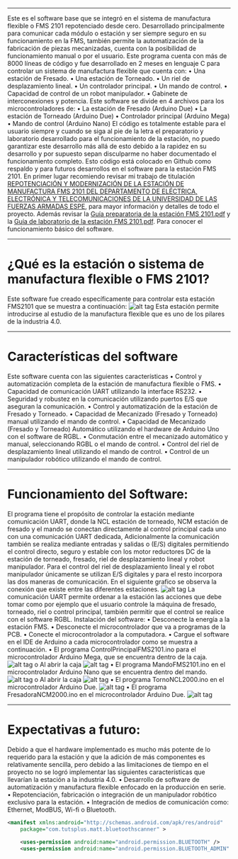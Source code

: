 ***
Este es el software base que se integró en el sistema de manufactura flexible o FMS 2101 repotenciado desde cero.
Desarrollado principalmente para comunicar cada módulo o estación y ser siempre seguro en su funcionamiento en la FMS, también permite la automatización de la fabricación de piezas mecanizadas, cuenta con la posibilidad de funcionamiento manual o por el usuario.
Este programa cuenta con más de 8000 líneas de código y fue desarrollado en 2 meses en lenguaje C para controlar un sistema de manufactura flexible que cuenta con:
    • 	Una estación de Fresado.
    • 	Una estación de Torneado.
    • 	Un riel de desplazamiento lineal.
    • 	Un controlador principal.
    • 	Un mando de control.
    • 	Capacidad de control de un robot manipulador.
    • 	Gabinete de interconexiones y potencia.
Este software se divide en 4 archivos para los microcontroladores de:
    •	La estación de Fresado (Arduino Due)
    •	La estación de Torneado (Arduino Due)
    •	Controlador principal (Arduino Mega)
    •	Mando de control (Arduino Nano)
El código es totalmente estable para el usuario siempre y cuando se siga al pie de la letra el preparatorio y laboratorio desarrollado para el funcionamiento de la estación, no puedo garantizar este desarrollo más allá de esto debido a la rapidez en su desarrollo y por supuesto sepan disculparme no haber documentado el funcionamiento completo.
Esto código está colocado en Github  como respaldo y para futuros desarrollos en el software para la estación FMS 2101.
En primer lugar recomiendo revisar mi trabajo de titulación [REPOTENCIACIÓN Y MODERNIZACIÓN DE LA ESTACIÓN DE MANUFACTURA FMS 2101 DEL DEPARTAMENTO DE ELÉCTRICA, ELECTRÓNICA Y TELECOMUNICACIONES DE LA UNIVERSIDAD DE LAS FUERZAS ARMADAS ESPE](http://repositorio.espe.edu.ec/xmlui/handle/21000/21678), para mayor información y detalles de todo el proyecto.
Además revisar la [Guía preparatoria de la estación FMS 2101.pdf](https://github.com/delfer66/Mando-FMS/blob/master/Guía_preparatoria_de_la_estación_FMS_2101.pdf) y la [Guía de laboratorio de la estación FMS 2101.pdf](https://github.com/delfer66/Mando-FMS/blob/master/Guía_de_laboratorio_de_la_estación_FMS_2101.pdf). Para conocer el funcionamiento básico del software.

***
# ¿Qué es la estación o sistema de manufactura flexible o FMS 2101?

Este software fue creado específicamente para controlar esta estación FMS2101 que se muestra a continuación:
![alt tag](https://github.com/delfer66/Mando-FMS/blob/master/res/fms.png)
Esta estación permite introducirse al estudio de la manufactura flexible que es uno de los pilares de la industria 4.0.

***
# Características del software

Este software cuenta con las siguientes características
    •	Control y automatización completa de la estación de manufactura flexible o FMS.
    •	Capacidad de comunicación UART utilizando la interface RS232.
    •	Seguridad y robustez en la comunicación utilizando puertos E/S que aseguran la comunicación.
    •	Control y automatización de la estación de Fresado y Torneado.
    •	Capacidad de Mecanizado (Fresado y Torneado) manual utilizando el mando de control.
    •	Capacidad de Mecanizado (Fresado y Torneado) Automático utilizando el hardware de Arduino Uno con el software de RGBL.
    •	Conmutación entre el mecanizado automático y manual, seleccionando RGBL o el mando de control.
    •	Control del riel de desplazamiento lineal utilizando el mando de control.
    •	Control de un manipulador robótico utilizando el mando de control.

***
# Funcionamiento del Software:

El programa tiene el propósito de controlar la estación mediante comunicación UART, donde la NCL estación de torneado, NCM estación de fresado y el mando se conectan directamente al control principal cada uno con una comunicación UART dedicada,  Adicionalmente la comunicación también se realiza mediante entradas y salidas o (E/S) digitales permitiendo el control directo, seguro y estable con los motor reductores DC de la estación de torneado, fresado, riel de desplazamiento lineal y robot manipulador. Para el control del riel de desplazamiento lineal y el robot manipulador únicamente se utilizan E/S digitales y para el resto incorpora las dos maneras de comunicación.
En el siguiente grafico se observa la conexión que existe entre las diferentes estaciones.
 ![alt tag](https://github.com/delfer66/Mando-FMS/blob/master/res/fms_block.png)
La comunicación UART permite ordenar a la estación las acciones que debe tomar como por ejemplo que el usuario controle la máquina de fresado, torneado, riel o control principal, también permitir que el control se realice con el software RGBL.
Instalación del software:
    •	Desconecte la energía a la estación FMS.
    •	Desconecte el microcontrolador que va a programas de la PCB.
    •	Conecte el microcontrolador a la computadora.
    •	Cargue el software en el IDE de Arduino a cada microcontrolador como se muestra a continuación.
    •	El programa ControlPrincipalFMS2101.ino para el microcontrolador Arduino Mega, que se encuentra dentro de la caja.
![alt tag](https://github.com/delfer66/Mando-FMS/blob/master/res/cp.png)
        o	Al abrir la caja
![alt tag](https://github.com/delfer66/Mando-FMS/blob/master/res/cp1.png)
    •	El programa MandoFMS2101.ino en el microcontrolador Arduino Nano que se encuentra dentro del mando.
![alt tag](https://github.com/delfer66/Mando-FMS/blob/master/res/mando.png)
        o	Al abrir la caja
![alt tag](https://github.com/delfer66/Mando-FMS/blob/master/res/mando1.png)
    •	El programa TornoNCL2000.ino en el microcontrolador Arduino Due.
![alt tag](https://github.com/delfer66/Mando-FMS/blob/master/res/torno.png)
    •	El programa FresadoraNCM2000.ino en el microcontrolador Arduino Due.
![alt tag](https://github.com/delfer66/Mando-FMS/blob/master/res/fresadora.png)

***
# Expectativas a futuro:

Debido a que el hardware implementado es mucho más potente de lo requerido para la estación y que la adición de más componentes es relativamente sencilla, pero debido a las limitaciones de tiempo en el proyecto no se logró implementar las siguientes características que llevarían la estación a la industria 4.0.
    •	Desarrollo de software de automatización y manufactura flexible enfocado en la producción en serie.
    •	Repotenciación, fabricación o integración de un manipulador robótico exclusivo para la estación.
    •	Integración de medios de comunicación como: Ethernet, ModBUS, Wi-fi o Bluetooth.

```xml
<manifest xmlns:android="http://schemas.android.com/apk/res/android"
    package="com.tutsplus.matt.bluetoothscanner" >
     
    <uses-permission android:name="android.permission.BLUETOOTH" />
    <uses-permission android:name="android.permission.BLUETOOTH_ADMIN" />
```